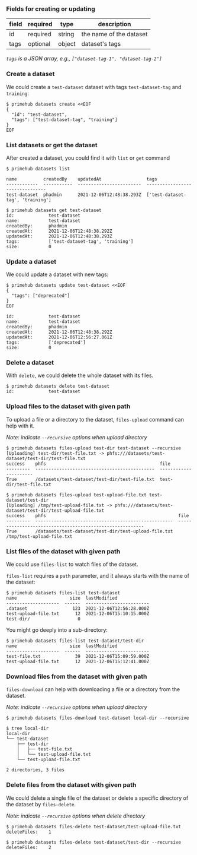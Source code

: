 ### Fields for creating or updating

| field | required | type | description |
| --- | --- | --- | --- |
| id | required | string | the name of the dataset |
| tags | optional | object | dataset's tags |

*`tags` is a JSON array, e.g., `["dataset-tag-1", "dataset-tag-2"]`*

### Create a dataset

We could create a `test-dataset` dataset with tags `test-dataset-tag` and `training`:

```
$ primehub datasets create <<EOF
{
  "id": "test-dataset",
  "tags": ["test-dataset-tag", "training"]
}
EOF
```

### List datasets or get the dataset
After created a dataset, you could find it with `list` or `get` command

```
$ primehub datasets list

name          createdBy    updatedAt                 tags
------------  -----------  ------------------------  --------------------------------
test-dataset  phadmin      2021-12-06T12:48:38.293Z  ['test-dataset-tag', 'training']
```

```
$ primehub datasets get test-dataset
id:             test-dataset
name:           test-dataset
createdBy:      phadmin
createdAt:      2021-12-06T12:48:38.292Z
updatedAt:      2021-12-06T12:48:38.293Z
tags:           ['test-dataset-tag', 'training']
size:           0
```

### Update a dataset

We could update a dataset with new tags:

```
$ primehub datasets update test-dataset <<EOF
{
  "tags": ["deprecated"]
}
EOF

id:             test-dataset
name:           test-dataset
createdBy:      phadmin
createdAt:      2021-12-06T12:48:38.292Z
updatedAt:      2021-12-06T12:56:27.061Z
tags:           ['deprecated']
size:           0
```

### Delete a dataset

With `delete`, we could delete the whole dataset with its files.

```
$ primehub datasets delete test-dataset
id:             test-dataset
```

### Upload files to the dataset with given path

To upload a file or a directory to the dataset, `files-upload` command can help with it.

*Note: indicate `--recursive` options when upload directory*

```
$ primehub datasets files-upload test-dir test-dataset --recursive
[Uploading] test-dir/test-file.txt -> phfs:///datasets/test-dataset/test-dir/test-file.txt
success    phfs                                           file
---------  ---------------------------------------------  ----------------------
True       /datasets/test-dataset/test-dir/test-file.txt  test-dir/test-file.txt

$ primehub datasets files-upload test-upload-file.txt test-dataset/test-dir
[Uploading] /tmp/test-upload-file.txt -> phfs:///datasets/test-dataset/test-dir/test-upload-file.txt
success    phfs                                                  file
---------  ----------------------------------------------------  ---------------------------------------------------------
True       /datasets/test-dataset/test-dir/test-upload-file.txt  /tmp/test-upload-file.txt
```

### List files of the dataset with given path
We could use `files-list` to watch files of the dataset.

`files-list` requires a `path` parameter, and it always starts with the name of the dataset:

```
$ primehub datasets files-list test-dataset
name                    size  lastModified
--------------------  ------  ------------------------
.dataset                 123  2021-12-06T12:56:28.000Z
test-upload-file.txt      12  2021-12-06T15:10:15.000Z
test-dir/                  0
```

You might go deeply into a sub-directory:

```
$ primehub datasets files-list test-dataset/test-dir
name                    size  lastModified
--------------------  ------  ------------------------
test-file.txt             39  2021-12-06T15:09:59.000Z
test-upload-file.txt      12  2021-12-06T15:12:41.000Z
```

### Download files from the dataset with given path
`files-download` can help with downloading a file or a directory from the dataset.

*Note: indicate `--recursive` options when upload directory*

```
$ primehub datasets files-download test-dataset local-dir --recursive

$ tree local-dir
local-dir
└── test-dataset
    ├── test-dir
    │   ├── test-file.txt
    │   └── test-upload-file.txt
    └── test-upload-file.txt

2 directories, 3 files
```

### Delete files from the dataset with given path
We could delete a single file of the dataset or delete a specific directory of the dataset by `files-delete`.

*Note: indicate `--recursive` options when delete directory*

```
$ primehub datasets files-delete test-dataset/test-upload-file.txt
deleteFiles:    1

$ primehub datasets files-delete test-dataset/test-dir --recursive
deleteFiles:    2
```
